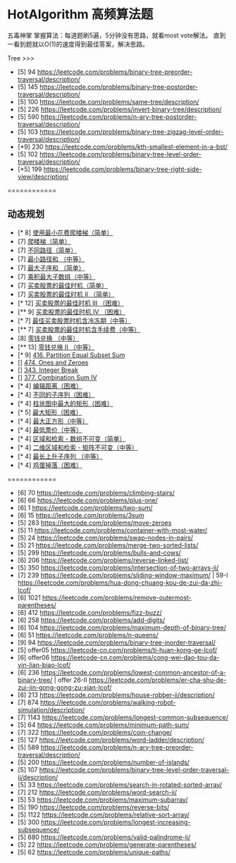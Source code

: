 # HotAlgorithm 高频算法题
五毒神掌 掌握算法：每道题刷5遍，5分钟没有思路，就看most vote解法。 直到一看到题就以O(1)的速度得到最佳答案，解决思路。

Tree >>>
- [5] 94 https://leetcode.com/problems/binary-tree-preorder-traversal/description/
- [5] 145 https://leetcode.com/problems/binary-tree-postorder-traversal/description/
- [5] 100 https://leetcode.com/problems/same-tree/description/
- [5] 226 https://leetcode.com/problems/invert-binary-tree/description/
- [5] 590 https://leetcode.com/problems/n-ary-tree-postorder-traversal/description/
- [5] 103 https://leetcode.com/problems/binary-tree-zigzag-level-order-traversal/description/
- [*9] 230 https://leetcode.com/problems/kth-smallest-element-in-a-bst/
- [5] 102 https://leetcode.com/problems/binary-tree-level-order-traversal/description/
- [*5] 199 https://leetcode.com/problems/binary-tree-right-side-view/description/

============

## 动态规划
- [* 8] [使用最小花费爬楼梯（简单）](https://leetcode.com/problems/min-cost-climbing-stairs/)
- [7] [爬楼梯（简单）](https://leetcode.com/problems/climbing-stairs/)
- [7] [不同路径（简单）](https://leetcode.com/problems/unique-paths/)
- [7] [最小路径和 （中等）](https://leetcode.com/problems/minimum-path-sum/)
- [7] [最大子序和 （简单）](https://leetcode.com/problems/maximum-subarray/)
- [7] [乘积最大子数组（中等）](https://leetcode.com/problems/maximum-product-subarray/)
- [7] [买卖股票的最佳时机（简单）](https://leetcode.com/problems/best-time-to-buy-and-sell-stock/)
- [7] [买卖股票的最佳时机 II （简单）](https://leetcode.com/problems/best-time-to-buy-and-sell-stock-ii/)
- [* 12] [买卖股票的最佳时机 III （困难）](https://leetcode.com/problems/best-time-to-buy-and-sell-stock-iii/)
- [** 9] [买卖股票的最佳时机 IV （困难）](https://leetcode.com/problems/best-time-to-buy-and-sell-stock-iv/)
- [* 7] [最佳买卖股票时机含冷冻期（中等）](https://leetcode.com/problems/best-time-to-buy-and-sell-stock-with-cooldown/)
- [** 7] [买卖股票的最佳时机含手续费（中等）](https://leetcode.com/problems/best-time-to-buy-and-sell-stock-with-transaction-fee/)
- [8] [零钱兑换 （中等）](https://leetcode.com/problems/coin-change/)
- [** 13] [零钱兑换 II （中等）](https://leetcode.com/problems/coin-change-2/)
- [* 9] [416. Partition Equal Subset Sum](https://leetcode.com/problems/partition-equal-subset-sum/)
- [] [474. Ones and Zeroes](https://leetcode.com/problems/ones-and-zeroes/)
- [] [343. Integer Break](https://leetcode.com/problems/integer-break/)
- [] [377. Combination Sum IV](https://leetcode.com/problems/combination-sum-iv/)
- [* 4] [编辑距离（困难）](https://leetcode.com/problems/edit-distance/)
- [* 4] [不同的子序列（困难）](https://leetcode.com/problems/distinct-subsequences/)
- [* 4] [柱状图中最大的矩形（困难）](https://leetcode.com/problems/largest-rectangle-in-histogram/)
- [* 5] [最大矩形（困难）](https://leetcode.com/problems/maximal-rectangle/)
- [* 4] [最大正方形（中等）](https://leetcode.com/problems/maximal-square/)
- [* 4] [最低票价（中等）](https://leetcode.com/problems/minimum-cost-for-tickets/)
- [* 4] [区域和检索 - 数组不可变（简单）](https://leetcode.com/problems/range-sum-query-immutable/)
- [* 4] [二维区域和检索 - 矩阵不可变（中等）](https://leetcode.com/problems/range-sum-query-2d-immutable/)
- [* 4] [最长上升子序列 （中等）](https://leetcode.com/problems/longest-increasing-subsequence/)
- [* 4] [鸡蛋掉落（困难）](https://leetcode.com/problems/super-egg-drop/)


============

- [6] 70   https://leetcode.com/problems/climbing-stairs/
- [6] 66   https://leetcode.com/problems/plus-one/
- [6] 1    https://leetcode.com/problems/two-sum/ 
- [6] 15   https://leetcode.com/problems/3sum
- [5] 283  https://leetcode.com/problems/move-zeroes
- [5] 11   https://leetcode.com/problems/container-with-most-water/
- [5] 24   https://leetcode.com/problems/swap-nodes-in-pairs/ 
- [5] 21   https://leetcode.com/problems/merge-two-sorted-lists/
- [5] 299  https://leetcode.com/problems/bulls-and-cows/ 
- [6] 206  https://leetcode.com/problems/reverse-linked-list/
- [5] 350  https://leetcode.com/problems/intersection-of-two-arrays-ii/
- [7] 239  https://leetcode.com/problems/sliding-window-maximum/ | 59-I https://leetcode.com/problems/hua-dong-chuang-kou-de-zui-da-zhi-lcof/ 
- [6] 1021 https://leetcode.com/problems/remove-outermost-parentheses/ 
- [6] 412  https://leetcode.com/problems/fizz-buzz/ 
- [6] 258  https://leetcode.com/problems/add-digits/ 
- [6] 104  https://leetcode.com/problems/maximum-depth-of-binary-tree/ 
- [6] 51   https://leetcode.com/problems/n-queens/ 
- [9] 94   https://leetcode.com/problems/binary-tree-inorder-traversal/
- [5] offer05 https://leetcode-cn.com/problems/ti-huan-kong-ge-lcof/
- [6] offer06 https://leetcode-cn.com/problems/cong-wei-dao-tou-da-yin-lian-biao-lcof/
- [6] 236 https://leetcode.com/problems/lowest-common-ancestor-of-a-binary-tree/ | offer 26-II https://leetcode.com/problems/er-cha-shu-de-zui-jin-gong-gong-zu-xian-lcof/
- [6] 213 https://leetcode.com/problems/house-robber-ii/description/
- [7] 874 https://leetcode.com/problems/walking-robot-simulation/description/ 
- [7] 1143 https://leetcode.com/problems/longest-common-subsequence/ 
- [5] 64 https://leetcode.com/problems/minimum-path-sum/ 
- [7] 322 https://leetcode.com/problems/coin-change/ 
- [5] 127 https://leetcode.com/problems/word-ladder/description/ 
- [5] 589 https://leetcode.com/problems/n-ary-tree-preorder-traversal/description/ 
- [5] 200 https://leetcode.com/problems/number-of-islands/ 
- [5] 107 https://leetcode.com/problems/binary-tree-level-order-traversal-ii/description/
- [5] 33 https://leetcode.com/problems/search-in-rotated-sorted-array/
- [7] 212 https://leetcode.com/problems/word-search-ii/ 
- [5] 53 https://leetcode.com/problems/maximum-subarray/ 
- [5] 190 https://leetcode.com/problems/reverse-bits/
- [5] 1122 https://leetcode.com/problems/relative-sort-array/ 
- [5] 300 https://leetcode.com/problems/longest-increasing-subsequence/ 
- [5] 680 https://leetcode.com/problems/valid-palindrome-ii/ 
- [5] 22 https://leetcode.com/problems/generate-parentheses/
- [5] 62 https://leetcode.com/problems/unique-paths/ 








